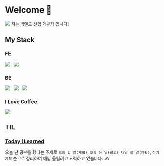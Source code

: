 # Welcome 👋
<img src="https://wallpaperaccess.com/full/2525121.jpg" />
저는 백엔드 신입 개발자 입니다!

## My Stack
### FE
<p>
  <img src="https://img.shields.io/badge/Javascript-ffb13b?style=flat-square&logo=javascript&logoColor=white"/></a> &nbsp 
  <img src="https://img.shields.io/badge/React-61DAFB?style=flat-square&logo=React&logoColor=white"/></a> &nbsp
</p>

### BE
<p>
  <img src="https://img.shields.io/badge/Node.js-339933?style=flat-square&logo=Node.js&logoColor=white"/> &nbsp 
  <img src="https://img.shields.io/badge/MySQL-4479A1?style=flat-square&logo=MySQL&logoColor=white"/> &nbsp 
  <img src="https://img.shields.io/badge/PHP-777BB4?style=flat-square&logo=PHP&logoColor=white"/> &nbsp 
</p>

### I Love Coffee
<img src="https://img.shields.io/badge/Coffee-FFDD00?style=flat-square&logo=BuyMeACoffee&logoColor=black"/>


## TIL
### [Today I Learned](https://github.com/GangOn0215/dev-til)  <br>
오늘 난 공부를 했다는 주제로 `오늘 할 일(계획)`, `오늘 한 일(회고)`, `내일 할 일(계획)`, `장기 계획` 순으로 정리하여 매일 올릴려고 노력하고 있습니다. ✍
